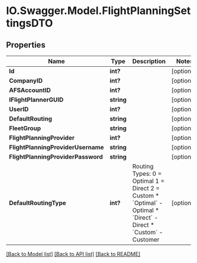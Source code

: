 # IO.Swagger.Model.FlightPlanningSettingsDTO
## Properties

Name | Type | Description | Notes
------------ | ------------- | ------------- | -------------
**Id** | **int?** |  | [optional] 
**CompanyID** | **int?** |  | [optional] 
**AFSAccountID** | **int?** |  | [optional] 
**IFlightPlannerGUID** | **string** |  | [optional] 
**UserID** | **int?** |  | [optional] 
**DefaultRouting** | **string** |  | [optional] 
**FleetGroup** | **string** |  | [optional] 
**FlightPlanningProvider** | **int?** |  | [optional] 
**FlightPlanningProviderUsername** | **string** |  | [optional] 
**FlightPlanningProviderPassword** | **string** |  | [optional] 
**DefaultRoutingType** | **int?** | Routing Types:             0 &#x3D; Optimal             1 &#x3D; Direct             2 &#x3D; Custom    * &#x60;Optimal&#x60; - Optimal  * &#x60;Direct&#x60; - Direct  * &#x60;Custom&#x60; - Customer   | [optional] 

[[Back to Model list]](../README.md#documentation-for-models) [[Back to API list]](../README.md#documentation-for-api-endpoints) [[Back to README]](../README.md)

